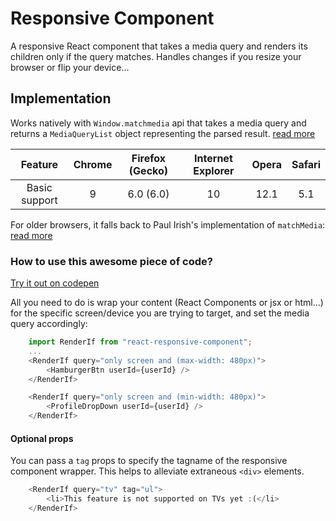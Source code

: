# Responsive Component

A responsive React component that takes a media query and renders its children only if the query matches. Handles changes if you resize your browser or flip your device...

## Implementation

Works natively with `Window.matchmedia` api that takes a media query and returns a `MediaQueryList` object representing the parsed result. [read more](https://developer.mozilla.org/en-US/docs/Web/API/Window/matchMedia)

| Feature   |   Chrome | Firefox (Gecko) | Internet Explorer  | Opera  | Safari |
|:----------:|:-------------:|:------:|:-------------:|:------:|:-------------:|
| Basic support |  9    |    6.0 (6.0)     |    10       |       12.1  |  5.1 |


For older browsers, it falls back to Paul Irish's implementation of `matchMedia`: [read more](https://github.com/paulirish/matchMedia.js/)

### How to use this awesome piece of code?

[Try it out on codepen](http://codepen.io/jfkhoury/pen/MegmwV)

All you need to do is wrap your content (React Components or jsx or html...) for the specific screen/device you are trying to target, and set the media query accordingly:

```javascript
    import RenderIf from "react-responsive-component";
    ...
    <RenderIf query="only screen and (max-width: 480px)">
        <HamburgerBtn userId={userId} />
    </RenderIf>

    <RenderIf query="only screen and (min-width: 480px)">
        <ProfileDropDown userId={userId} />
    </RenderIf>
```

#### Optional props

You can pass a `tag` props to specify the tagname of the responsive component wrapper.
This helps to alleviate extraneous `<div>` elements.

```javascript
    <RenderIf query="tv" tag="ul">
        <li>This feature is not supported on TVs yet :(</li>
    </RenderIf>
```
